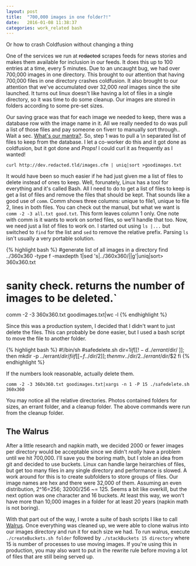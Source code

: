 ```yaml
---
layout: post
title:  "700,000 images in one folder?!"
date:   2016-01-08 11:38:37
categories: work_related bash
---
```


Or how to crash Coldfusion without changing a thing

One of the services we run at <strike>redacted</strike> scrapes feeds for news stories and makes them available for inclusion in our feeds.  It does this up to 100 entries at a time, every 5 minutes.  Due to an uncaught bug, we had over 700,000 images in one directory. This brought to our attention that having 700,000 files in one directory crashes coldfusion. It also brought to our attention that we've accumulated over 32,000 _real_ images since the site launched. It turns out linux doesn't like having a lot of files in a single directory, so it was time to do some cleanup.  Our images are stored in folders according to some pre-set sizes.

Our saving grace was that for each image we needed to keep, there was a database row with the image name in it.  All we really needed to do was pull a list of those files and pay someone on fiverr to manually sort through.. Wait a sec.  [What's our mantra?](http://www.geekpeak.de/images/produkte/i22/22-go-away-or-i-will-replace-you-de.jpg).  So, step 1 was to pull a \n separated list of files to keep from the database.  I let a co-worker do this and it got done as coldfusion, but it got done and *Props!* I could curl it as frequently as I wanted!

`curl http://dev.redacted.tld/images.cfm | uniq|sort >goodimages.txt`

It would have been so much easier if he had just given me a list of files to delete instead of ones to keep.  Well, forunately, Linux has a tool for everything and it's called Bash.  All I need to do to get a list of files to keep is get a list of files and remove the files that should be kept.  That sounds like a good use of `comm`.  Comm shows three columns: unique to file1, unique to file 2, lines in both files.  You can check out the manual, but what we want is `comm -2 -3 all.txt good.txt`.  This form leaves column 1 only.  One note with comm is it wants to work on sorted files, so we'll handle that too.  Now, we need just a list of files to work on.  I started out using `ls |...` but switched to `find` for the list and `sed` to remove the relative prefix.  Parsing `ls` isn't usually a very portable solution.


{% highlight bash %}
  #generate list of all images in a directory
  find ../360x360 -type f -maxdepth 1|sed 's|../360x360/||g'|uniq|sort> 360x360.txt

  # sanity check.  returns the number of images to be deleted.`
  comm -2 -3 360x360.txt goodimages.txt|wc -l 
{% endhighlight %}

Since this was a production system, I decided that I didn't want to just delete the files.  This can probably be done easier, but I used a bash script to move the file to another folder.  

{% highlight bash %}
  #!/bin/sh
  #safedelete.sh
  dir=$1
  if [[ ! -d ../errant/$dir/ ]]; then
    mkdir -p ../errant/$dir/
  fi
  if [[ -f ../$dir/$2 ]]; then
    mv ../$dir/$2 ../errant/$dir/$2
  fi
{% endhighlight %}

If the numbers look reasonable, actually delete them.

`comm -2 -3 360x360.txt goodimages.txt|xargs -n 1 -P 15 ./safedelete.sh 360x360`

You may notice all the relative directories.  Photos contained folders for sizes, an errant folder, and a cleanup folder.  The above commands were run from the cleanup folder.

## The Walrus

After a little research and napkin math, we decided 2000 or fewer images per directory would be acceptable since we didn't _really_ have a problem until we hit 700,000.  I'll save you the boring math, but I stole an idea from git and decided to use buckets.  Linux can handle large heirarchies of files, but get too many files in any single directory and performance is slowed.  A work around for this is to create subfolders to store groups of files. Our image names are hex and there were 32,000 of them.  Assuming an even distribution, 2^16=256; 32000/256 ~= 125.  Seems a bit like overkill, but the next option was one character and 16 buckets.  At least this way, we won't have more than 10,000 images in a folder for at least 20 years (napkin math is not boring).

With that part out of the way, I wrote a suite of bash scripts I like to call [Walrus](https://github.com/CU-WebTech/walrus). Once everything was cleaned up, we were able to clone walrus into our images directory and run it for each size we had.  To run walrus, execute `./createBuckets.sh folder` followed by `./stackBuckets 15 directory` where 15 is number of processes to use moving images.  If you're using this in production, you may also want to put in the rewrite rule before moving a lot of files that are still being served up.


